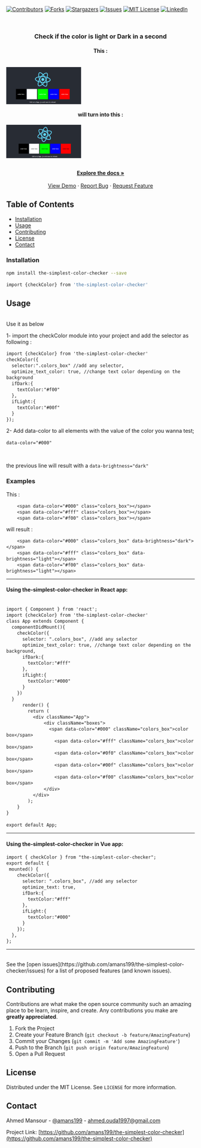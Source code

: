 [![Contributors][contributors-shield]][contributors-url]
[![Forks][forks-shield]][forks-url]
[![Stargazers][stars-shield]][stars-url]
[![Issues][issues-shield]][issues-url]
[![MIT License][license-shield]][license-url]
[![LinkedIn][linkedin-shield]][linkedin-url]

<!-- PROJECT Description -->
<br />
<p align="center">

  <h3 align="center">Check if the color is light or Dark in a second</h3>
  <h4 align="center">This : </h4>
    <br />
    <img  align="center" src="images/dynamic_backgrounds_before_using_color_checker.PNG" alt="dynamic_backgrounds_before_using_color_checker" width="200" >
    <br />
    <h4 align="center">will turn into this : </h4>
    <img  align="center" src="images/dynamic_backgrounds_after_using_color_checker.PNG" alt="dynamic_backgrounds_after_using_color_checker" width="200" >

  <p align="center">
    <br />
    <a href="https://github.com/amans199/the-simplest-color-checker"><strong>Explore the docs »</strong></a>
    <br />
    <br />
    <a href="https://github.com/amans199/the-simplest-color-checker">View Demo</a>
    ·
    <a href="https://github.com/amans199/the-simplest-color-checker/issues">Report Bug</a>
    ·
    <a href="https://github.com/amans199/the-simplest-color-checker/issues">Request Feature</a>
  </p>
</p>


<!-- TABLE OF CONTENTS -->
## Table of Contents
* [Installation](#installation)
* [Usage](#usage)
* [Contributing](#contributing)
* [License](#license)
* [Contact](#contact)

### Installation

```sh
npm install the-simplest-color-checker --save
```
```sh
import {checkColor} from 'the-simplest-color-checker'
```

<!-- USAGE EXAMPLES -->
## Usage


<br />
Use it as below
<br />

1- import the checkColor module into your project and add the selector as following : 

```
import {checkColor} from 'the-simplest-color-checker'
checkColor({
  selector:".colors_box" //add any selector,
  optimize_text_color: true, //change text color depending on the background
  ifDark:{
    textColor:"#f00"
  },
  ifLight:{
    textColor:"#00f"
  }
});
```
2- Add data-color to all elements with the value of the color you wanna test;

`data-color="#000"`

<br/>

the previous line will result with a 
`data-brightness="dark"`

### Examples
This : 
```
    <span data-color="#000" class="colors_box"></span>
    <span data-color="#fff" class="colors_box"></span>
    <span data-color="#f00" class="colors_box"></span>

```

will result : 
```
    <span data-color="#000" class="colors_box" data-brightness="dark"></span>
    <span data-color="#fff" class="colors_box" data-brightness="light"></span>
    <span data-color="#f00" class="colors_box" data-brightness="light"></span>

```

<hr />

#### Using the-simplest-color-checker in React app: 

```

import { Component } from 'react';
import {checkColor} from 'the-simplest-color-checker'
class App extends Component {
  componentDidMount(){
    checkColor({
      selector: ".colors_box", //add any selector
      optimize_text_color: true, //change text color depending on the background,
      ifDark:{
        textColor:"#fff"
      },
      ifLight:{
        textColor:"#000"
      }
    })
  }
      render() {
        return (
          <div className="App">
              <div className="boxes">
                <span data-color="#000" className="colors_box">color box</span>
                  <span data-color="#fff" className="colors_box">color box</span>
                  <span data-color="#0f0" className="colors_box">color box</span>
                  <span data-color="#00f" className="colors_box">color box</span>
                  <span data-color="#f00" className="colors_box">color box</span>
              </div>
          </div>
        );
    }
}

export default App;

```


<hr />

#### Using the-simplest-color-checker in Vue app: 

```
import { checkColor } from "the-simplest-color-checker";
export default {
 mounted() {
    checkColor({
      selector: ".colors_box", //add any selector
      optimize_text: true,
      ifDark:{
        textColor:"#fff"
      },
      ifLight:{
        textColor:"#000"
      }
    });
  },
};

```

<hr />


<br />
See the [open issues](https://github.com/amans199/the-simplest-color-checker/issues) for a list of proposed features (and known issues).

<!-- CONTRIBUTING -->
## Contributing

Contributions are what make the open source community such an amazing place to be learn, inspire, and create. Any contributions you make are **greatly appreciated**.

1. Fork the Project
2. Create your Feature Branch (`git checkout -b feature/AmazingFeature`)
3. Commit your Changes (`git commit -m 'Add some AmazingFeature'`)
4. Push to the Branch (`git push origin feature/AmazingFeature`)
5. Open a Pull Request



<!-- LICENSE -->
## License

Distributed under the MIT License. See `LICENSE` for more information.



<!-- CONTACT -->
## Contact

Ahmed Mansour - [@amans199](https://twitter.com/amans199) - ahmed.ouda1997@gmail.com

Project Link: [https://github.com/amans199/the-simplest-color-checker](https://github.com/amans199/the-simplest-color-checker)


<!-- MARKDOWN LINKS & IMAGES -->
[contributors-shield]: https://img.shields.io/github/contributors/amans199/Best-README-Template.svg?style=flat-square
[contributors-url]: https://github.com/amans199/the-simplest-color-checker/graphs/contributors
[forks-shield]: https://img.shields.io/github/forks/amans199/Best-README-Template.svg?style=flat-square
[forks-url]: https://github.com/amans199/the-simplest-color-checker/network/members
[stars-shield]: https://img.shields.io/github/stars/amans199/Best-README-Template.svg?style=flat-square
[stars-url]: https://github.com/amans199/the-simplest-color-checker/stargazers
[issues-shield]: https://img.shields.io/github/issues/amans199/Best-README-Template.svg?style=flat-square
[issues-url]: https://github.com/amans199/the-simplest-color-checker/issues
[license-shield]: https://img.shields.io/github/license/amans199/Best-README-Template.svg?style=flat-square
[license-url]: https://github.com/amans199/the-simplest-color-checker/blob/master/LICENSE.txt
[linkedin-shield]: https://img.shields.io/badge/-LinkedIn-black.svg?style=flat-square&logo=linkedin&colorB=555
[linkedin-url]: https://linkedin.com/in/amans199
[product-screenshot]: images/screenshot.png
